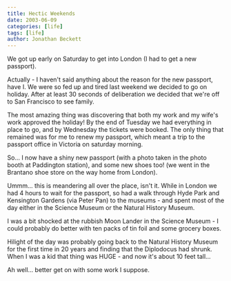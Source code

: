 ```yaml
---
title: Hectic Weekends
date: 2003-06-09
categories: [life]
tags: [life]
author: Jonathan Beckett
---
```


We got up early on Saturday to get into London (I had to get a new passport).

Actually - I haven't said anything about the reason for the new passport, have I. We were so fed up and tired last weekend we decided to go on holiday. After at least 30 seconds of deliberation we decided that we're off to San Francisco to see family.

The most amazing thing was discovering that both my work and my wife's work approved the holiday! By the end of Tuesday we had everything in place to go, and by Wednesday the tickets were booked. The only thing that remained was for me to renew my passport, which meant a trip to the passport office in Victoria on saturday morning.

So... I now have a shiny new passport (with a photo taken in the photo booth at Paddington station), and some new shoes too! (we went in the Brantano shoe store on the way home from London).

Ummm... this is meandering all over the place, isn't it. While in London we had 4 hours to wait for the passport, so had a walk through Hyde Park and Kensington Gardens (via Peter Pan) to the museums - and spent most of the day either in the Science Museum or the Natural History Museum.

I was a bit shocked at the rubbish Moon Lander in the Science Museum - I could probably do better with ten packs of tin foil and some grocery boxes.

Hilight of the day was probably going back to the Natural History Museum for the first time in 20 years and finding that the Diplodocus had shrunk. When I was a kid that thing was HUGE - and now it's about 10 feet tall...

Ah well... better get on with some work I suppose.
